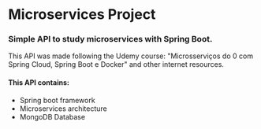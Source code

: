 # Microservices Project

### Simple API to study microservices with Spring Boot.

This API was made following the Udemy course: "Microsserviços do 0 com Spring Cloud, Spring Boot e Docker" and other
internet resources.

#### This API contains:

- Spring boot framework
- Microservices architecture
- MongoDB Database
